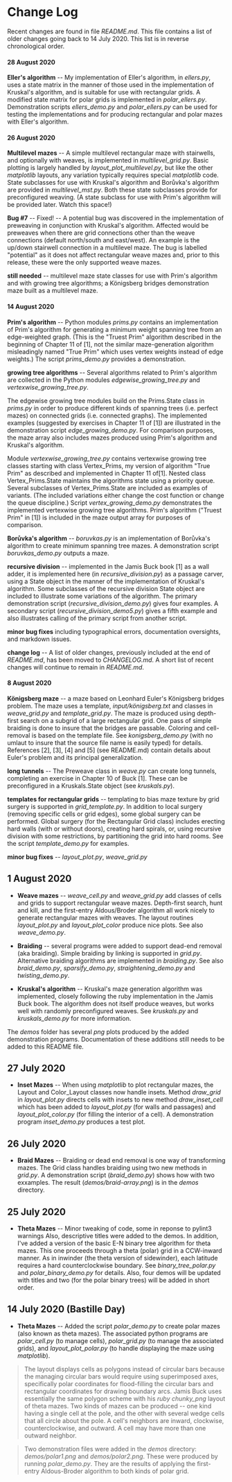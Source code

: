 # Change Log

Recent changes are found in file *README.md*.  This file contains a list of older changes going back to 14 July 2020.  This list is in reverse chronological order.

#### 28 August 2020

**Eller's algorithm** -- My implementation of Eller's algorithm, in *ellers.py*, uses a state matrix in the manner of those used in the implementation of Kruskal's algorithm, and is suitable for use with rectangular grids.  A modified state matrix for polar grids is implemented in *polar_ellers.py*.  Demonstration scripts *ellers_demo.py* and *polar_ellers.py* can be used for testing the implementations and for producing rectangular and polar mazes with Eller's algorithm.  

#### 26 August 2020

**Multilevel mazes** -- A simple multilevel rectangular maze with stairwells, and optionally with weaves, is implemented in *multilevel\_grid.py*.  Basic plotting is largely handled by *layout\_plot\_multilevel.py*, but like the other *matplotlib* layouts, any variation typically requires special *matplotlib* code.  State subclasses for use with Kruskal's algorithm and Borůvka's algorithm are provided in *multilevel\_mst.py*.  Both these state subclasses provide for preconfigured weaving.  (A state subclass for use with Prim's algorithm will be provided later.  Watch this space!)

**Bug #7** -- Fixed! -- A potential bug was discovered in the implementation of preweaving in conjunction with Kruskal's algorithm.  Affected would be preweaves when there are grid connections other than the weave connections (default north/south and east/west).  An example is the up/down stairwell connection in a multilevel maze.  The bug is labelled "potential" as it does not affect rectangular weave mazes and, prior to this release, these were the only supported weave mazes.

**still needed** -- multilevel maze state classes for use with Prim's algorithm and with growing tree algorithms; a Königsberg bridges demonstration maze built as a multilevel maze.

#### 14 August 2020

**Prim's algorithm** -- Python modules *prims.py* contains an implementation of Prim's algorithm for generating a minimum weight spanning tree from an edge-weighted graph.  (This is the "Truest Prim" algorithm described in the beginning of Chapter 11 of [1], not the similar maze-generation algorithm misleadingly named "True Prim" which uses vertex weights instead of edge weights.) The script *prims\_demo.py* provides a demonstration.

**growing tree algorithms** -- Several algorithms related to Prim's algorithm are collected in the Python modules *edgewise\_growing\_tree.py* and *vertexwise\_growing\_tree.py*.

The edgewise growing tree modules build on the Prims.State class in *prims.py* in order to produce different kinds of spanning trees (i.e. perfect mazes) on connected grids (i.e. connected graphs).  The implemented examples (suggested by exercises in Chapter 11 of [1]) are illustrated in the demonstration script *edge\_growing\_demo.py*.  For comparison purposes, the maze array also includes mazes produced using Prim's algorithm and Kruskal's algorithm.

Module *vertexwise\_growing\_tree.py* contains vertexwise growing tree classes starting with class Vertex\_Prims, my version of algorithm "True Prim" as described and implemented in Chapter 11 of[1].  Nested class Vertex\_Prims.State maintains the algorithms state using a priority queue.  Several subclasses of Vertex\_Prims.State are included as examples of variants.  (The included variations either change the cost function or change the queue discipline.)  Script *vertex\_growing\_demo.py* demonstrates the implemented vertexwise growing tree algorithms.  Prim's algorithm ("Truest Prim" in [1]) is included in the maze output array for purposes of comparison.

**Borůvka's algorithm** -- *boruvkas.py* is an implementation of Borůvka's algorithm to create minimum spanning tree mazes. A demonstration script *boruvkas\_demo.py* outputs a maze.

**recursive division** -- implemented in the Jamis Buck book [1] as a wall adder, it is implemented here (in *recursive\_division.py*) as a passage carver, using a State object in the manner of the implementation of Kruskal's algorithm.  Some subclasses of the recursive division State object are included to illustrate some variations of the algorithm.  The primary demonstration script (*recursive\_division\_demo.py*) gives four examples.  A secondary script (*recursive\_division\_demo5.py*) gives a fifth example and also illustrates calling of the primary script from another script.

**minor bug fixes** including typographical errors, documentation oversights, and markdown issues.

**change log** -- A list of older changes, previously included at the end of *README.md*, has been moved to *CHANGELOG.md*.  A short list of recent changes will continue to remain in *README.md*.

#### 8 August 2020

**Königsberg maze** -- a maze based on Leonhard Euler's Königsberg bridges problem.  The maze uses a template, *input/königsberg.txt* and classes in *weave\_grid.py* and *template\_grid.py*.  The maze is produced using depth-first search on a subgrid of a large rectangular grid.  One pass of simple braiding is done to insure that the bridges are passable.  Coloring and cell-removal is based on the template file.  See *konigsberg\_demo.py* (with no umlaut to insure that the source file name is easily typed) for details.  References [2], [3], [4] and [5] (see README.md) contain details about Euler's problem and its principal generalization.

**long tunnels** -- The Preweave class in *weave.py* can create long tunnels, completing an exercise in Chapter 10 of Buck [1].  These can be preconfigured in a Kruskals.State object (see *kruskals.py*).

**templates for rectangular grids** -- templating to bias maze texture by grid surgery is supported in *grid\_template.py*.  In addition to local surgery (removing specific cells or grid edges), some global surgery can be performed.  Global surgery (for the Rectangular Grid class) includes erecting hard walls (with or without doors), creating hard spirals, or, using recursive division with some restrictions, by partitioning the grid into hard rooms.  See the script *template\_demo.py* for examples.

**minor bug fixes** -- *layout\_plot.py*, *weave\_grid.py*

## 1 August 2020

* **Weave mazes** -- *weave\_cell.py* and *weave\_grid.py* add classes of cells and grids to support rectangular weave mazes.  Depth-first search, hunt and kill, and the first-entry Aldous/Broder algorithm all work nicely to generate rectangular mazes with weaves.  The layout routines *layout\_plot.py* and *layout\_plot_color* produce nice plots.  See also *weave\_demo.py*.

* **Braiding** -- several programs were added to support dead-end removal (aka braiding). Simple braiding by linking is supported in *grid.py*.  Alternative braiding algorithms are implemented in *braiding.py*.  See also *braid\_demo.py*, *sparsify\_demo.py*, *straightening\_demo.py* and *twisting\_demo.py*.

* **Kruskal's algorithm** -- Kruskal's maze generation algorithm was implemented, closely following the ruby implementation in the Jamis Buck book.  The algorithm does not itself produce weaves, but works well with randomly preconfigured weaves. See *kruskals.py* and *kruskals\_demo.py* for more information.

The *demos* folder has several *png* plots produced by the added demonstration programs.  Documentation of these additions still needs to be added to this README file.

## 27 July 2020

* **Inset Mazes** -- When using *matplotlib* to plot rectangular mazes, the Layout and Color\_Layout classes now handle insets.  Method *draw\_grid* in *layout\_plot.py* directs cells with insets to new method *draw\_inset\_cell* which has been added to *layout\_plot.py* (for walls and passages) and *layout\_plot_color.py* (for filling the interior of a cell).  A demonstration program *inset\_demo.py* produces a test plot.

## 26 July 2020

* **Braid Mazes** -- Braiding or dead end removal is one way of transforming mazes.  The Grid class handles braiding using two new methods in *grid.py*.  A demonstration script (*braid\_demo.py*) shows how with two exxamples.  The result (*demos/braid-array.png*) is in the *demos* directory.

## 25 July 2020

* **Theta Mazes** -- Minor tweaking of code, some in reponse to pylint3 warnings  Also, descriptive titles were added to the demos.  In addition, I've added a version of the basic E-N binary tree algorithm for theta mazes.  This one proceeds through a theta (polar) grid in a CCW-inward manner.  As in inwinder (the theta version of sidewinder), each latitude requires a hard counterclockwise boundary.  See *binary\_tree\_polar.py* and *polar\_binary\_demo.py* for details.  Also, four demos will be updated with titles and two (for the polar binary trees) will be added in short order.

## 14 July 2020 (Bastille Day)

* **Theta Mazes** -- Added the script *polar\_demo.py* to create polar mazes (also known as theta mazes).  The associated python programs are *polar\_cell.py* (to manage cells), *polar\_grid.py* (to manage the associated grids), and *layout\_plot\_polar.py* (to handle displaying the maze using *matplotlib*).

> The layout displays cells as polygons instead of circular bars because the managing circular bars would require using superimposed axes, specifically polar coordinates for flood-filling the circular bars and rectangular coordinates for drawing boundary arcs. Jamis Buck uses essentially the same polygon scheme with his *ruby* *chunky\_png* layout of theta mazes.  Two kinds of mazes can be produced -- one kind having a single cell at the pole, and the other with several wedge cells that all circle about the pole.  A cell's neighbors are inward, clockwise, counterclockwise, and outward.  A cell may have more than one outward neighbor.

> Two demonstration files were added in the *demos* directory: *demos/polar1.png* and *demos/polar2.png*.  These were produced by running *polar\_demo.py*. They are the results of applying the first-entry Aldous-Broder algorithm to both kinds of polar grid.


